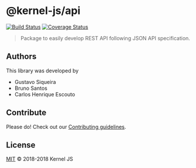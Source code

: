 # @kernel-js/api<br />
[![Build Status](https://travis-ci.org/kernel-js/api.svg?branch=develop)](https://travis-ci.org/kernel-js/api)
[![Coverage Status](https://coveralls.io/repos/github/kernel-js/API/badge.svg?branch=master)](https://coveralls.io/github/kernel-js/API?branch=master)
<br />

> Package to easily develop REST API following JSON API specification.

## Authors

This library was developed by 

* Gustavo Siqueira
* Bruno Santos
* Carlos Henrique Escouto

## Contribute

Please do! Check out our [Contributing guidelines](CONTRIBUTING.md).

## License

[MIT](LICENSE) © 2018-2018 Kernel JS
